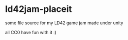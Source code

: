 # ld42jam-placeit
some file source for my LD42 game jam made under unity

all CC0
have fun with it :)
